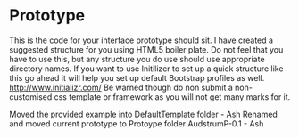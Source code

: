 # Prototype
This is the code for your interface prototype should sit. I have created a suggested structure for you using HTML5 boiler plate. Do not feel that you have to use this, but any structure you do use should use appropriate directory names. If you want to use Initilizer to set up a quick structure like this go ahead it will help you set up default Bootstrap profiles as well. http://www.initializr.com/
Be warned though do non submit a non-customised css template or framework as you will not get many marks for it.

Moved the provided example into DefaultTemplate folder - Ash
Renamed and moved current prototype to Protoype folder AudstrumP-0.1 - Ash
